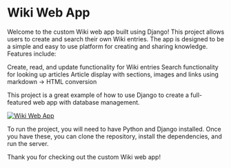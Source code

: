 # Wiki Web App

Welcome to the custom Wiki web app built using Django! This project allows users to create and search their own Wiki entries. The app is designed to be a simple and easy to use platform for creating and sharing knowledge. Features include:

Create, read, and update functionality for Wiki entries
Search functionality for looking up articles
Article display with sections, images and links using markdown -> HTML conversion

This project is a great example of how to use Django to create a full-featured web app with database management.

[![Wiki Web App](https://i.imgur.com/J2Arw9E.png)](https://www.youtube.com/watch?v=XsYJXroq8RI "Wiki Web App")

To run the project, you will need to have Python and Django installed. Once you have these, you can clone the repository, install the dependencies, and run the server.

Thank you for checking out the custom Wiki web app!
